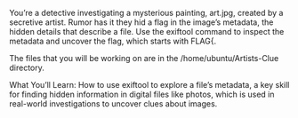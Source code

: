 You’re a detective investigating a mysterious painting, art.jpg, created by a secretive artist. Rumor has it they hid a flag in the image’s metadata, the hidden details that describe a file. Use the exiftool command to inspect the metadata and uncover the flag, which starts with FLAG{.

The files that you will be working on are in the /home/ubuntu/Artists-Clue directory.

What You’ll Learn: How to use exiftool to explore a file’s metadata, a key skill for finding hidden information in digital files like photos, which is used in real-world investigations to uncover clues about images.
